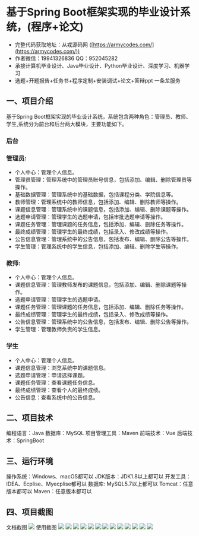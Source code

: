 基于Spring Boot框架实现的毕业设计系统，(程序+论文)
=
- 完整代码获取地址：从戎源码网 ([https://armycodes.com/](https://armycodes.com/))
- 作者微信：19941326836  QQ：952045282 
- 承接计算机毕业设计、Java毕业设计、Python毕业设计、深度学习、机器学习
- 选题+开题报告+任务书+程序定制+安装调试+论文+答辩ppt 一条龙服务

一、项目介绍
---
基于Spring Boot框架实现的毕业设计系统，系统包含两种角色：管理员、教师、学生,系统分为前台和后台两大模块，主要功能如下。


### 后台
### 管理员:
- 个人中心：管理个人信息。
- 管理员管理：管理系统中的管理员账号信息，包括添加、编辑、删除管理员等操作。
- 基础数据管理：管理系统中的基础数据，包括课程分类、学院信息等。
- 教师管理：管理系统中的教师信息，包括添加、编辑、删除教师等操作。
- 课题信息管理：管理系统中的课题信息，包括添加、编辑、删除课题等操作。
- 选题申请管理：管理学生的选题申请，包括审批选题申请等操作。
- 课题任务管理：管理课题的任务信息，包括添加、编辑、删除任务等操作。
- 最终成绩管理：管理学生的最终成绩，包括录入、修改成绩等操作。
- 公告信息管理：管理系统中的公告信息，包括发布、编辑、删除公告等操作。
- 学生管理：管理系统中的学生信息，包括添加、编辑、删除学生等操作。

### 教师:
- 个人中心：管理个人信息。
- 课题信息管理：管理教师发布的课题信息，包括添加、编辑、删除课题等操作。
- 选题申请管理：管理学生的选题申请。
- 课题任务管理：管理课题的任务信息，包括添加、编辑、删除任务等操作。
- 最终成绩管理：管理学生的最终成绩，包括录入、修改成绩等操作。
- 公告信息管理：管理系统中的公告信息，包括发布、编辑、删除公告等操作。
- 学生管理：管理教师负责的学生信息。

### 学生
- 个人中心：管理个人信息。
- 课题信息管理：浏览系统中的课题信息。
- 选题申请管理：申请选择课题。
- 课题任务管理：查看课题任务信息。
- 最终成绩管理：查看个人的最终成绩。
- 公告信息：查看系统中的公告信息。

  
二、项目技术
---
编程语言：Java
数据库：MySQL
项目管理工具：Maven
前端技术：Vue
后端技术：SpringBoot

三、运行环境
---
操作系统：Windows、macOS都可以
JDK版本：JDK1.8以上都可以
开发工具：IDEA、Ecplise、Myecplise都可以
数据库: MySQL5.7以上都可以
Tomcat：任意版本都可以
Maven：任意版本都可以

四、项目截图
---
文档截图
![](limage/2.png)
使用截图
![](image/1.png)
![](image/2.png)
![](image/3.png)
![](image/4.png)
![](image/5.png)
![](image/6.png)
![](image/7.png)
![](image/8.png)
![](image/9.png)
![](image/10.png)
![](image/11.png)
![](image/12.png)
![](image/13.png)
